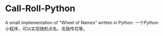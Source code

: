 # Call-Roll-Python
A small implementation of "Wheel of Names" written in Python. 一个Python小程序，可以实现随机点名，击鼓传花等。
